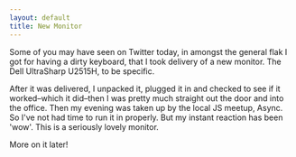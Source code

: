 ```yaml
---
layout: default
title: New Monitor
---
```


Some of you may have seen on Twitter today, in amongst the general flak I got for having a dirty keyboard, that I took delivery of a new monitor. The Dell UltraSharp U2515H, to be specific.

After it was delivered, I unpacked it, plugged it in and checked to see if it worked–which it did–then I was pretty much straight out the door and into the office. Then my evening was taken up by the local JS meetup, Async. So I've not had time to run it in properly. But my instant reaction has been 'wow'. This is a seriously lovely monitor.

More on it later!